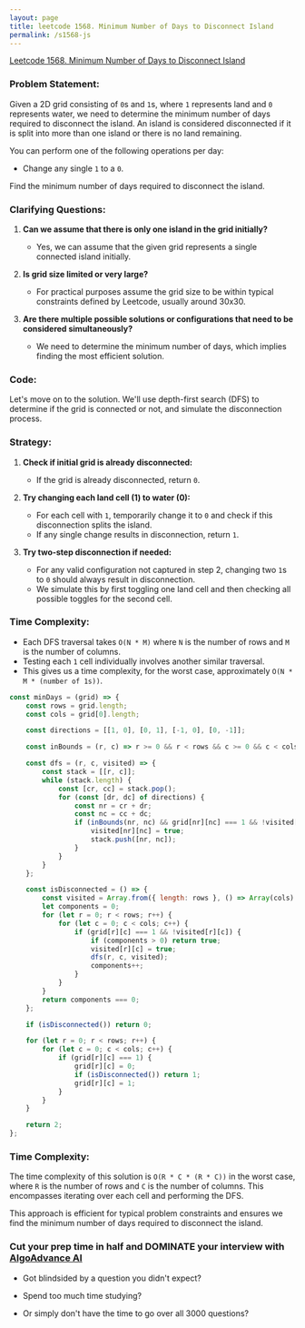```yaml
---
layout: page
title: leetcode 1568. Minimum Number of Days to Disconnect Island
permalink: /s1568-js
---
```

[Leetcode 1568. Minimum Number of Days to Disconnect Island](https://algoadvance.github.io/algoadvance/l1568)
### Problem Statement:
Given a 2D grid consisting of `0`s and `1`s, where `1` represents land and `0` represents water, we need to determine the minimum number of days required to disconnect the island. An island is considered disconnected if it is split into more than one island or there is no land remaining.

You can perform one of the following operations per day:
- Change any single `1` to a `0`.

Find the minimum number of days required to disconnect the island.

### Clarifying Questions:
1. **Can we assume that there is only one island in the grid initially?**  
   - Yes, we can assume that the given grid represents a single connected island initially.

2. **Is grid size limited or very large?**
   - For practical purposes assume the grid size to be within typical constraints defined by Leetcode, usually around 30x30.

3. **Are there multiple possible solutions or configurations that need to be considered simultaneously?**
   - We need to determine the minimum number of days, which implies finding the most efficient solution.

### Code:
Let's move on to the solution. We'll use depth-first search (DFS) to determine if the grid is connected or not, and simulate the disconnection process.

### Strategy:
1. **Check if initial grid is already disconnected:**
   - If the grid is already disconnected, return `0`.

2. **Try changing each land cell (1) to water (0):**
   - For each cell with `1`, temporarily change it to `0` and check if this disconnection splits the island.
   - If any single change results in disconnection, return `1`.

3. **Try two-step disconnection if needed:**
   - For any valid configuration not captured in step 2, changing two `1`s to `0` should always result in disconnection.
   - We simulate this by first toggling one land cell and then checking all possible toggles for the second cell.

### Time Complexity:
- Each DFS traversal takes `O(N * M)` where `N` is the number of rows and `M` is the number of columns.
- Testing each `1` cell individually involves another similar traversal.
- This gives us a time complexity, for the worst case, approximately `O(N * M * (number of 1s))`.

```javascript
const minDays = (grid) => {
    const rows = grid.length;
    const cols = grid[0].length;

    const directions = [[1, 0], [0, 1], [-1, 0], [0, -1]];

    const inBounds = (r, c) => r >= 0 && r < rows && c >= 0 && c < cols;

    const dfs = (r, c, visited) => {
        const stack = [[r, c]];
        while (stack.length) {
            const [cr, cc] = stack.pop();
            for (const [dr, dc] of directions) {
                const nr = cr + dr;
                const nc = cc + dc;
                if (inBounds(nr, nc) && grid[nr][nc] === 1 && !visited[nr][nc]) {
                    visited[nr][nc] = true;
                    stack.push([nr, nc]);
                }
            }
        }
    };

    const isDisconnected = () => {
        const visited = Array.from({ length: rows }, () => Array(cols).fill(false));
        let components = 0;
        for (let r = 0; r < rows; r++) {
            for (let c = 0; c < cols; c++) {
                if (grid[r][c] === 1 && !visited[r][c]) {
                    if (components > 0) return true;
                    visited[r][c] = true;
                    dfs(r, c, visited);
                    components++;
                }
            }
        }
        return components === 0;
    };

    if (isDisconnected()) return 0;

    for (let r = 0; r < rows; r++) {
        for (let c = 0; c < cols; c++) {
            if (grid[r][c] === 1) {
                grid[r][c] = 0;
                if (isDisconnected()) return 1;
                grid[r][c] = 1;
            }
        }
    }

    return 2;
};
```

### Time Complexity:
The time complexity of this solution is `O(R * C * (R * C))` in the worst case, where `R` is the number of rows and `C` is the number of columns. This encompasses iterating over each cell and performing the DFS.

This approach is efficient for typical problem constraints and ensures we find the minimum number of days required to disconnect the island.


### Cut your prep time in half and DOMINATE your interview with [AlgoAdvance AI](https://algoAdvance.com)

- Got blindsided by a question you didn't expect?

- Spend too much time studying?

- Or simply don't have the time to go over all 3000 questions?

